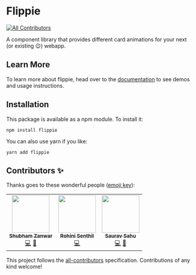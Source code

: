 # Flippie
<!-- ALL-CONTRIBUTORS-BADGE:START - Do not remove or modify this section -->
[![All Contributors](https://img.shields.io/badge/all_contributors-3-orange.svg?style=flat-square)](#contributors-)
<!-- ALL-CONTRIBUTORS-BADGE:END -->

A component library that provides different card animations for your next (or existing 😉) webapp.

## Learn More

To learn more about flippie, head over to the [documentation](https://shubhamzanwar.github.io/flippie) to see demos and usage instructions.

## Installation

This package is available as a npm module. To install it:

```shell
npm install flippie
```

You can also use yarn if you like:

```shell
yarn add flippie
```
## Contributors ✨

Thanks goes to these wonderful people ([emoji key](https://allcontributors.org/docs/en/emoji-key)):

<!-- ALL-CONTRIBUTORS-LIST:START - Do not remove or modify this section -->
<!-- prettier-ignore-start -->
<!-- markdownlint-disable -->
<table>
  <tr>
    <td align="center"><a href="https://github.com/shubhamzanwar"><img src="https://avatars0.githubusercontent.com/u/15626155?v=4" width="100px;" alt=""/><br /><sub><b>Shubham Zanwar</b></sub></a><br /><a href="https://github.com/flipspace/flippie/commits?author=shubhamzanwar" title="Code">💻</a> <a href="https://github.com/flipspace/flippie/commits?author=shubhamzanwar" title="Documentation">📖</a></td>
    <td align="center"><a href="https://github.com/rohinivsenthil"><img src="https://avatars1.githubusercontent.com/u/42040329?v=4" width="100px;" alt=""/><br /><sub><b>Rohini Senthil</b></sub></a><br /><a href="https://github.com/flipspace/flippie/commits?author=rohinivsenthil" title="Code">💻</a></td>
    <td align="center"><a href="https://saurav-sahu.github.io/site/"><img src="https://avatars0.githubusercontent.com/u/9134050?v=4" width="100px;" alt=""/><br /><sub><b>Saurav Sahu</b></sub></a><br /><a href="https://github.com/flipspace/flippie/commits?author=mrsauravsahu" title="Code">💻</a> <a href="https://github.com/flipspace/flippie/commits?author=mrsauravsahu" title="Documentation">📖</a></td>
  </tr>
</table>

<!-- markdownlint-enable -->
<!-- prettier-ignore-end -->
<!-- ALL-CONTRIBUTORS-LIST:END -->

This project follows the [all-contributors](https://github.com/all-contributors/all-contributors) specification. Contributions of any kind welcome!